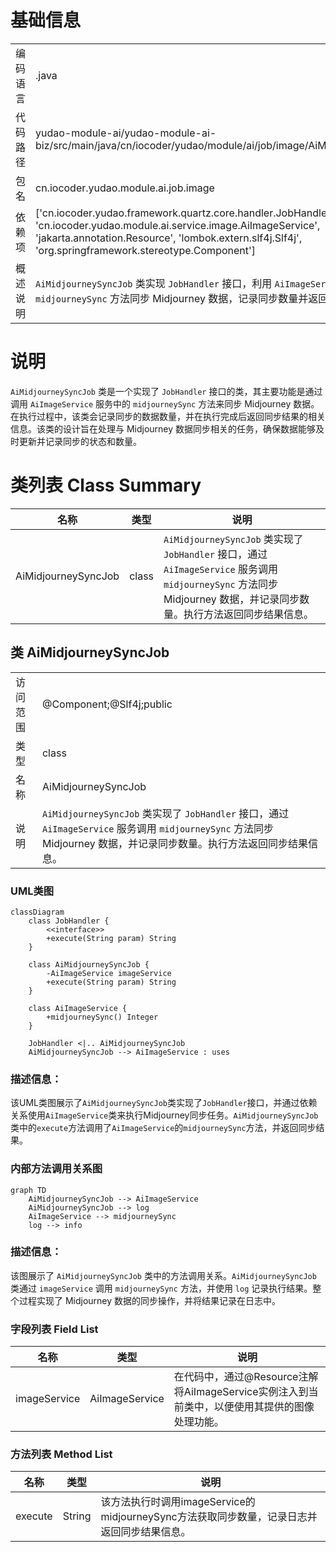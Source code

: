 # 基础信息

|      |      |
|------|------|
| 编码语言 | .java |
| 代码路径 | yudao-module-ai/yudao-module-ai-biz/src/main/java/cn/iocoder/yudao/module/ai/job/image/AiMidjourneySyncJob.java |
| 包名 | cn.iocoder.yudao.module.ai.job.image |
| 依赖项 | ['cn.iocoder.yudao.framework.quartz.core.handler.JobHandler', 'cn.iocoder.yudao.module.ai.service.image.AiImageService', 'jakarta.annotation.Resource', 'lombok.extern.slf4j.Slf4j', 'org.springframework.stereotype.Component'] |
| 概述说明 | `AiMidjourneySyncJob` 类实现 `JobHandler` 接口，利用 `AiImageService` 服务的 `midjourneySync` 方法同步 Midjourney 数据，记录同步数量并返回结果信息。 |

# 说明

`AiMidjourneySyncJob` 类是一个实现了 `JobHandler` 接口的类，其主要功能是通过调用 `AiImageService` 服务中的 `midjourneySync` 方法来同步 Midjourney 数据。在执行过程中，该类会记录同步的数据数量，并在执行完成后返回同步结果的相关信息。该类的设计旨在处理与 Midjourney 数据同步相关的任务，确保数据能够及时更新并记录同步的状态和数量。

# 类列表 Class Summary

| 名称   | 类型  | 说明 |
|-------|------|-------------|
| AiMidjourneySyncJob | class | `AiMidjourneySyncJob` 类实现了 `JobHandler` 接口，通过 `AiImageService` 服务调用 `midjourneySync` 方法同步 Midjourney 数据，并记录同步数量。执行方法返回同步结果信息。 |



## 类 AiMidjourneySyncJob

|      |      |
|------|------|
| 访问范围 | @Component;@Slf4j;public |
| 类型 | class |
| 名称 | AiMidjourneySyncJob |
| 说明 | `AiMidjourneySyncJob` 类实现了 `JobHandler` 接口，通过 `AiImageService` 服务调用 `midjourneySync` 方法同步 Midjourney 数据，并记录同步数量。执行方法返回同步结果信息。 |


### UML类图

```mermaid
classDiagram
    class JobHandler {
        <<interface>>
        +execute(String param) String
    }

    class AiMidjourneySyncJob {
        -AiImageService imageService
        +execute(String param) String
    }

    class AiImageService {
        +midjourneySync() Integer
    }

    JobHandler <|.. AiMidjourneySyncJob
    AiMidjourneySyncJob --> AiImageService : uses
```

### 描述信息：
该UML类图展示了`AiMidjourneySyncJob`类实现了`JobHandler`接口，并通过依赖关系使用`AiImageService`类来执行Midjourney同步任务。`AiMidjourneySyncJob`类中的`execute`方法调用了`AiImageService`的`midjourneySync`方法，并返回同步结果。


### 内部方法调用关系图

```mermaid
graph TD
    AiMidjourneySyncJob --> AiImageService
    AiMidjourneySyncJob --> log
    AiImageService --> midjourneySync
    log --> info
```

### 描述信息：
该图展示了 `AiMidjourneySyncJob` 类中的方法调用关系。`AiMidjourneySyncJob` 类通过 `imageService` 调用 `midjourneySync` 方法，并使用 `log` 记录执行结果。整个过程实现了 Midjourney 数据的同步操作，并将结果记录在日志中。

### 字段列表 Field List

| 名称  | 类型  | 说明 |
|-------|-------|------|
| imageService | AiImageService | 在代码中，通过@Resource注解将AiImageService实例注入到当前类中，以便使用其提供的图像处理功能。 |

### 方法列表 Method List

| 名称  | 类型  | 说明 |
|-------|-------|------|
| execute | String | 该方法执行时调用imageService的midjourneySync方法获取同步数量，记录日志并返回同步结果信息。 |




